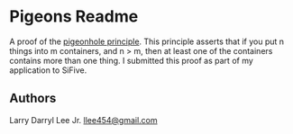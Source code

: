 Pigeons Readme
==============

A proof of the [pigeonhole principle](https://en.wikipedia.org/wiki/Pigeonhole_principle). This principle asserts that
if you put n things into m containers, and n > m, then at least
one of the containers contains more than one thing. I submitted
this proof as part of my application to SiFive.

Authors
-------

Larry Darryl Lee Jr. <llee454@gmail.com>
